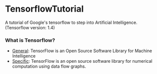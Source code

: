 # TensorflowTutorial
A tutorial of Google's tensorflow to step into Artificial Intelligence. (Tensorflow version: 1.4)

### What is Tensorflow?
* [General](https://www.tensorflow.org/): TensorFlow is an Open Source Software Library for Machine Intelligence
* [Specific](https://www.tensorflow.org/): TensorFlow is an open source software library for numerical computation using data flow graphs.
